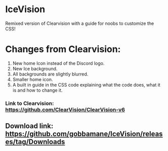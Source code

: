 # IceVision
Remixed version of Clearvision with a guide for noobs to customize the CSS!
# Changes from Clearvision:
1. New home Icon instead of the Discord logo.
2. New Ice background.
3. All backgrounds are slightly blurred.
4. Smaller home icon.
5. A built in guide in the CSS code explaining what the code does, what it is and how to change it.
### **Link to Clearvision: https://github.com/ClearVision/ClearVision-v6**
## Download link: https://github.com/gobbamane/IceVision/releases/tag/Downloads
